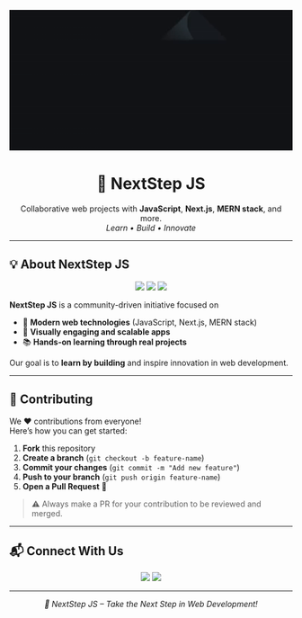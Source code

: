 <p align="center">
  <a href="https://youtu.be/-6O0wvT08B0">
    <img src="../public/readmeBanner.gif" width="900" height="250" alt="NextStep JS Banner"/>
  </a>
</p>

<h1 align="center">🚀 NextStep JS</h1>
<p align="center">
  Collaborative web projects with <b>JavaScript</b>, <b>Next.js</b>, <b>MERN stack</b>, and more.<br/>
  <i>Learn • Build • Innovate</i>
</p>

---

## 💡 About NextStep JS

<p align="center">
  <img src="https://img.shields.io/badge/JavaScript-F7DF1E?style=for-the-badge&logo=javascript&logoColor=black" />
  <img src="https://img.shields.io/badge/Next.js-000000?style=for-the-badge&logo=next.js&logoColor=white" />
  <img src="https://img.shields.io/badge/MERN-2A2A2A?style=for-the-badge&logo=mongodb&logoColor=green" />
</p>

**NextStep JS** is a community-driven initiative focused on

- 🚀 **Modern web technologies** (JavaScript, Next.js, MERN stack)
- 🎨 **Visually engaging and scalable apps**
- 📚 **Hands-on learning through real projects**

Our goal is to **learn by building** and inspire innovation in web development.

---

## 🤝 Contributing

We ❤️ contributions from everyone!  
Here’s how you can get started:

1. **Fork** this repository
2. **Create a branch** (`git checkout -b feature-name`)
3. **Commit your changes** (`git commit -m "Add new feature"`)
4. **Push to your branch** (`git push origin feature-name`)
5. **Open a Pull Request** 🎉

> ⚠️ Always make a PR for your contribution to be reviewed and merged.

---

## 📬 Connect With Us

<p align="center">
  <a href="https://github.com/NextStep-JS"><img src="https://img.shields.io/badge/GitHub-181717?style=for-the-badge&logo=github&logoColor=white" /></a>
  <a href="mailto:your-amanrai2002acr@gmail.com"><img src="https://img.shields.io/badge/Email-D14836?style=for-the-badge&logo=gmail&logoColor=white" /></a>
</p>

---

<p align="center">
  <i>🌟 NextStep JS – Take the Next Step in Web Development!</i>
</p>
